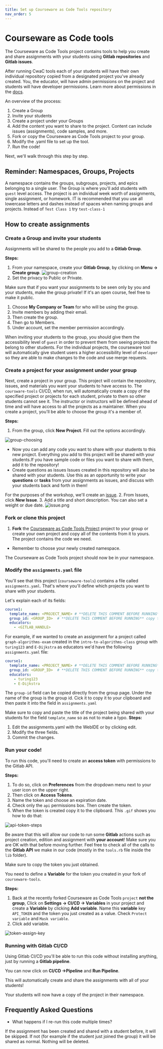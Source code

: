 ```yaml
---
title: Set up Courseware as Code Tools repository
nav_order: 5
---
```

# Courseware as Code tools

The Courseware as Code Tools project contains tools to help you create and share assignments with your students using **Gitlab repositories** and **Gitlab issues**.

After running CwaC tools each of your students will have their own individual repository copied from a designated project you've already created. You, the educator, will have admin permissions on the project and students will have developer permissions. Learn more about permissions in the [docs](https://docs.gitlab.com/ee/user/permissions.html#project-members-permissions).

An overview of the process:
1. Create a Group
1. Invite your students
1. Create a project under your Groups
1. Add the content you want to share to the project. Content can include issues (assignments), code samples, and more.  
1. Fork or copy the Courseware as Code Tools project to your group.
1. Modify the .yaml file to set up the tool.
1. Run the code!

Next, we'll walk through this step by step.


## Reminder: Namespaces, Groups, Projects
A namespace contains the groups, subgroups, projects, and epics belonging to a single user. The Group is where you'll add students with `guest` level access. The project is an individual week worth of assignments, single assignment, or homework. IT is recommended that you use all lowercase letters and dashes instead of spaces when naming groups and projects. Instead of `Test Class 1` try `test-class-1`

## How to create assignments

### Create a Group and invite your students

Assignments will be shared to the people you add to a **Gitlab Group**.

**Steps:**
1. From your namespace, create your **Gitlab Group**, by clicking on **Menu -> Create group**.
![group-creation](https://i.imgur.com/nujGwo7.png)
1. Set the privacy to Public or Private.

Make sure that if you want your assignments to be seen only by you and your students, make the group private! If it's an open course, feel free to make it public.
1. Choose **My Company or Team** for who will be using the group.
1. Invite members by adding their email.
1. Then create the group.
1. Then go to Members.
1. Under account, set the member permission accordingly.

When inviting your students to the group, you should give them the accessibility level of `guest` in order to prevent them from seeing projects the belong to other students. For the individual projects, the courseware tool will automatically give student users a higher accessibility level of `developer` so they are able to make changes to the code and use merge requests.

### Create a project for your assignment under your group

Next, create a project in your group. This project will contain the repository, issues, and materials you want your students to have access to. The `coursware-tools` CI/CD, when run, will automatically create a copy of the specified project or projects for each student, private to them so other students cannot see it. The instructor or instructors will be defined ahead of time and will have access to all the projects as a maintainer. When you create a project, you'll be able to choose the group it's a member of.

**Steps:**
1.  From the group, click **New Project**. Fill out the options accordingly.

![group-choosing](https://i.imgur.com/Nhh9bne.png)

 - Now you can add any code you want to share with your students to this new project. Everything you add to this project will be shared with your students.If you have sample code or files you want to share with them, add it to the repository!
- Create questions as issues
  Issues created in this repository will also be shared with your students. Use this as an opportunity to write your **questions** or **tasks** from your assignments as issues, and discuss with your students back and forth in them!

For the purposes of the workshop, we'll create an [issue](https://docs.gitlab.com/ee/user/project/issues/#issues).
2. From Issues, click **New Issue**.
3. Add a title and short description. You can also set a weight or due date.
![issue.png]({{site.baseurl}}/attached_files/images/issue.png)

### Fork or clone this project
1. **Fork** the [Courseware as Code Tools Project](https://gitlab.com/e1171/edsigcon-courseware-tools/-/forks/new) project to your group or create your own project and copy all of the contents from it to yours. The project contains the code we need.

- Remember to choose your newly created namespace.

The Courseware as Code Tools project should now be in your namespace.


### Modify the `assignments.yaml` file

You'll see that this project (`courseware-tools`) contains a file called `assignments.yaml`. That's where you'll define which projects you want to share with your students.


Let's explain each of its fields:
```yaml
course1:
  template_name: <PROJECT_NAME> # **DELETE THIS COMMENT BEFORE RUNNING** Copy the *project* you want students to have a copy of exactly as it appears on the *project* page
  group_id: <GROUP_ID>  # **DELETE THIS COMMENT BEFORE RUNNING** copy the group-id exactly as it appears on the *group* page
  educators:
    - <GITLAB_HANDLE>
```

For example, if we wanted to create an assignment for a project called `graph-algorithms-exam` created in the `intro-to-algorithms-class` group with `turing123` and `E-Dijkstra` as educators we'd have the following `assignments.yaml` file:

```yaml
course1:
  template_name: <PROJECT_NAME> # **DELETE THIS COMMENT BEFORE RUNNING** Copy the *project* you want students to have a copy of exactly as it appears on the *project* page
  group_id: <GROUP_ID>  # **DELETE THIS COMMENT BEFORE RUNNING** copy the group-id exactly as it appears on the *group* page
  educators:
    - turing123
    - E-Dijkstra
```
The `group-id` field can be copied directly from the group page. Under the name of the group is the group id. Cick it to copy it to your clipboard and then paste it into the field in `assignments.yaml`

Make sure to copy and paste the title of the project being shared with your students for the field `template_name` so as not to make a typo. 
**Steps:**
1. Edit the assignments.yaml with the WebIDE or by clicking edit.
2. Modify the three fields.
3. Commit the changes.


### Run your code!

To run this code, you'll need to create an **access token** with permissions to the Gitlab API.

**Steps:**
1. To do so, click on **Preferences** from the dropdown menu next to your user icon on the upper right.
1. Then click on **Access Tokens**.
1. Name the token and choose an expiration date.
1. Check only the `api` permissions box. Then create the token.
1. When the token is created copy it to the clipboard.
This `.gif` shows you how to do that:

![api-token-steps](https://i.imgur.com/x9pvr97.gif)

Be aware that this will allow our code to run some **Gitlab** actions such as project creation, edition and assignment with **your account**!
Make sure you are OK with that before moving further.
Feel free to check all of the calls to the **Gitlab API** we make in our code (mostly in the `tools.rb` file inside the `lib` folder).

Make sure to copy the token you just obtained.

You need to define a **Variable** for the token you created in your fork of `courseware-tools`.

**Steps:**
1. Back at the recently forked Courseware as Code Tools `project` **not the group**, Click on **Settings -> CI/CD -> Variables** in your project and create a **Variable** by clicking **Add variable**. Name this **variable** key `API_TOKEN` and the token you just created as a value. Check `Protect variable` and  `Mask variable`.
1. Click add variable.

![token-assign-key](https://i.imgur.com/RnudAdi.gif)

### Running with Gitlab CI/CD

Using Gitlab CI/CD you'll be able to run this code without installing anything, just by running a **Gitlab pipeline**.

You can now click on **CI/CD ->Pipeline** and **Run Pipeline**.

This will automatically create and share the assignments with all of your students!

Your students will now have a copy of the project in their namespace. 

## Frequently Asked Questions

- What happens if I re-run this code multiple times?

If the assignment has been created and shared with a student before, it will be skipped.
If not (for example if the student just joined the group) it will be shared as normal.
Nothing will be deleted.

